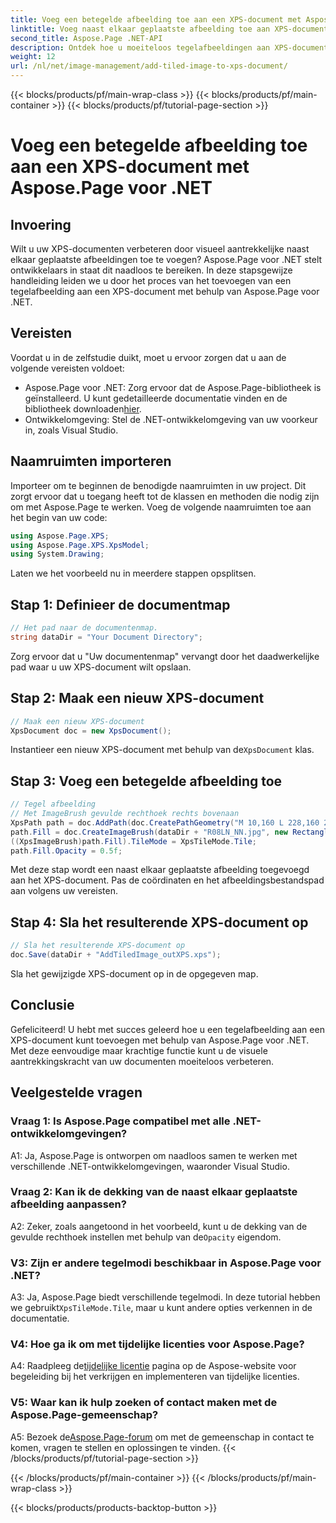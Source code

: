 ```yaml
---
title: Voeg een betegelde afbeelding toe aan een XPS-document met Aspose.Page voor .NET
linktitle: Voeg naast elkaar geplaatste afbeelding toe aan XPS-document
second_title: Aspose.Page .NET-API
description: Ontdek hoe u moeiteloos tegelafbeeldingen aan XPS-documenten kunt toevoegen met Aspose.Page voor .NET. Verbeter de visuele aantrekkingskracht en creëer verbluffende documenten.
weight: 12
url: /nl/net/image-management/add-tiled-image-to-xps-document/
---
```


{{< blocks/products/pf/main-wrap-class >}}
{{< blocks/products/pf/main-container >}}
{{< blocks/products/pf/tutorial-page-section >}}

# Voeg een betegelde afbeelding toe aan een XPS-document met Aspose.Page voor .NET

## Invoering

Wilt u uw XPS-documenten verbeteren door visueel aantrekkelijke naast elkaar geplaatste afbeeldingen toe te voegen? Aspose.Page voor .NET stelt ontwikkelaars in staat dit naadloos te bereiken. In deze stapsgewijze handleiding leiden we u door het proces van het toevoegen van een tegelafbeelding aan een XPS-document met behulp van Aspose.Page voor .NET.

## Vereisten

Voordat u in de zelfstudie duikt, moet u ervoor zorgen dat u aan de volgende vereisten voldoet:

-  Aspose.Page voor .NET: Zorg ervoor dat de Aspose.Page-bibliotheek is geïnstalleerd. U kunt gedetailleerde documentatie vinden en de bibliotheek downloaden[hier](https://reference.aspose.com/page/net/).
- Ontwikkelomgeving: Stel de .NET-ontwikkelomgeving van uw voorkeur in, zoals Visual Studio.

## Naamruimten importeren

Importeer om te beginnen de benodigde naamruimten in uw project. Dit zorgt ervoor dat u toegang heeft tot de klassen en methoden die nodig zijn om met Aspose.Page te werken. Voeg de volgende naamruimten toe aan het begin van uw code:

```csharp
using Aspose.Page.XPS;
using Aspose.Page.XPS.XpsModel;
using System.Drawing;
```

Laten we het voorbeeld nu in meerdere stappen opsplitsen.

## Stap 1: Definieer de documentmap

```csharp
// Het pad naar de documentenmap.
string dataDir = "Your Document Directory";
```

Zorg ervoor dat u "Uw documentenmap" vervangt door het daadwerkelijke pad waar u uw XPS-document wilt opslaan.

## Stap 2: Maak een nieuw XPS-document

```csharp
// Maak een nieuw XPS-document
XpsDocument doc = new XpsDocument();
```

 Instantieer een nieuw XPS-document met behulp van de`XpsDocument` klas.

## Stap 3: Voeg een betegelde afbeelding toe

```csharp
// Tegel afbeelding
// Met ImageBrush gevulde rechthoek rechts bovenaan
XpsPath path = doc.AddPath(doc.CreatePathGeometry("M 10,160 L 228,160 228,305 10,305"));
path.Fill = doc.CreateImageBrush(dataDir + "R08LN_NN.jpg", new RectangleF(0f, 0f, 128f, 96f), new RectangleF(0f, 0f, 64f, 48f));
((XpsImageBrush)path.Fill).TileMode = XpsTileMode.Tile;
path.Fill.Opacity = 0.5f;
```

Met deze stap wordt een naast elkaar geplaatste afbeelding toegevoegd aan het XPS-document. Pas de coördinaten en het afbeeldingsbestandspad aan volgens uw vereisten.

## Stap 4: Sla het resulterende XPS-document op

```csharp
// Sla het resulterende XPS-document op
doc.Save(dataDir + "AddTiledImage_outXPS.xps");
```

Sla het gewijzigde XPS-document op in de opgegeven map.

## Conclusie

Gefeliciteerd! U hebt met succes geleerd hoe u een tegelafbeelding aan een XPS-document kunt toevoegen met behulp van Aspose.Page voor .NET. Met deze eenvoudige maar krachtige functie kunt u de visuele aantrekkingskracht van uw documenten moeiteloos verbeteren.

## Veelgestelde vragen

### Vraag 1: Is Aspose.Page compatibel met alle .NET-ontwikkelomgevingen?

A1: Ja, Aspose.Page is ontworpen om naadloos samen te werken met verschillende .NET-ontwikkelomgevingen, waaronder Visual Studio.

### Vraag 2: Kan ik de dekking van de naast elkaar geplaatste afbeelding aanpassen?

A2: Zeker, zoals aangetoond in het voorbeeld, kunt u de dekking van de gevulde rechthoek instellen met behulp van de`Opacity` eigendom.

### V3: Zijn er andere tegelmodi beschikbaar in Aspose.Page voor .NET?

 A3: Ja, Aspose.Page biedt verschillende tegelmodi. In deze tutorial hebben we gebruikt`XpsTileMode.Tile`, maar u kunt andere opties verkennen in de documentatie.

### V4: Hoe ga ik om met tijdelijke licenties voor Aspose.Page?

 A4: Raadpleeg de[tijdelijke licentie](https://purchase.aspose.com/temporary-license/) pagina op de Aspose-website voor begeleiding bij het verkrijgen en implementeren van tijdelijke licenties.

### V5: Waar kan ik hulp zoeken of contact maken met de Aspose.Page-gemeenschap?

 A5: Bezoek de[Aspose.Page-forum](https://forum.aspose.com/c/page/39) om met de gemeenschap in contact te komen, vragen te stellen en oplossingen te vinden.
{{< /blocks/products/pf/tutorial-page-section >}}

{{< /blocks/products/pf/main-container >}}
{{< /blocks/products/pf/main-wrap-class >}}

{{< blocks/products/products-backtop-button >}}
